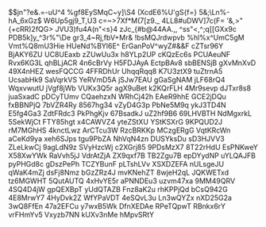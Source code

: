 $$jn"?e&.=-uU^4
%gf8EySMqC~y]\S4
(XcdE6%U'gS{f=}
5&;\Ln%-hA_6xGz$
W6Up5gj9_T,U3
c=~>7Xf*M(7[z9._
4LL8#uDWV]7c(F=
'&,>"{+cRR)2fQG>
JVU3)fu4A(n"<s}4
zJc_{#b@44AA.,\,
^ss"<,^;q[[GXx9c
PDB5k]y_^3r%"\De
gr3_4~Rj,fbV+Mr&
!bsMQJrdwpvb
%hl%x^UmC5gM
Vmt%Q8mU3Hie
HUeNd%BYl6E^
ErGanPoV^wyZ#&&F
cZTsr96Y
BjAKY6ZU
UC8UEaxb
zZUwUu3x
h8YLp2UP
cKQzEc6s
PCUAeuNF
Rvx6KG3L
qhBLjACR
4n6cBrVy
H5FDJAyA
EctpBAv8
sbBENSjB
gXvMnXvD
49X4nHEZ
wesFQCCG
4FFRDhUr
UhqqRqq8
K7U3ztX9
tuZtrnA5
UcsabHk9
SaVqrkVS
YeRVmD5A
jSJw7EAU
gGaSgNAM
jLF68rQ4
WqxvwutU
jVgf8jWb
VUKx3Q5r
agX9uBet
k2KQrFLH
4Mr9sevp
dJTxr8s8
juaSxadC
pDCyTUmv
CQaehzxN
WRhCj42h
EAeR9hhE
GCE2jDQu
fxBBNPjQ
7bVZR4Ry
8567hg34
vZyD4G3p
PbNe5M9q
ykJ3TD4N
E5fg4Ga3
ZdtFRdc3
PkPhgKjv
67BsadkJ
uZ2hf9B6
69LHVBTH
NdMgxrkL
5SekWjCt
FTY85hgt
x4CAWVZ4
yteZStXU
YStKSXrG
9KPQUD2J
rM7MGhHS
4knctLwz
ArCTcu3W
RzcBRKKp
MCzgERgG
VqtKRcWn
aCeKd9ya
xeh6SJps
tgu9PbZA
NhVqN4zn
DUSYksDu
sD3HJVV3
ZLeLkwCj
9agLdN9z
SVyHzcWj
c2XGrj85
9PDsMzX7
8T22rHdU
EsPNKweY
X58XwYWk
RaVvh5jJ
VdrAtZjA
ZX9qxf7B
TB2Zgu7B
epDYydNP
uYLQAJFB
pyPHGd8c
gDszPePh
TCZYBunF
pLTshLVv
XSXDZEFA
nULsgeJU
qWaK4mZj
dsFj8Nmz
bGzZRz4J
mvKNehZT
8wjeH2qL
JQKWETxd
tz6MGWHT
5QutAUTQ
4xHvYE5r
aPNNDEu3
uzvm47xa
9MM49QRV
4SQ4D4jW
gpQEXBpT
yUdQTAZB
Fnz8aK2u
rhKPPjQd
bCsQ942G
4E8MrwY7
4HyDvk2Z
WfYPaVDT
4eSQvL3u
Ln3wQYZx
nXD25G2a
3wQ8FfEn
47a2EFCu
y7wxB5Wk
DfnXEDAe
RPeTQpwT
RBnkx6rY
vrFHmYv5
Vxyzb7NN
kUXv3nMe
hMpvSRtY

